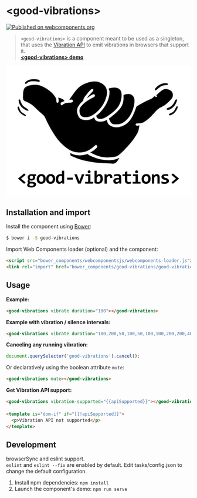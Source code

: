 # &lt;good-vibrations&gt;

[![Published on webcomponents.org](https://img.shields.io/badge/webcomponents.org-published-blue.svg?style=flat-square)](https://www.webcomponents.org/element/kcmr/good-vibrations)

> `<good-vibrations>` is a component meant to be used as a singleton, that uses the [Vibration API](https://developer.mozilla.org/docs/Web/API/Vibration_API) to emit vibrations in browsers that support it.   
__[&lt;good-vibrations&gt; demo](http://kcmr.github.io/good-vibrations/)__

<p align="center">
  <a href="http://kcmr.github.io/good-vibrations/"><img src="https://raw.githubusercontent.com/kcmr/good-vibrations/master/good-vibrations.png" alt="Live demo"></a>
</p>


## Installation and import

Install the component using [Bower](http://bower.io/):

```bash
$ bower i -S good-vibrations
```

Import Web Components loader (optional) and the component:

```html
<script src="bower_components/webcomponentsjs/webcomponents-loader.js"></script>
<link rel="import" href="bower_components/good-vibrations/good-vibrations.html"> 
```

## Usage

__Example:__
```html
<good-vibrations vibrate duration="100"></good-vibrations>
```

__Example with vibration / silence intervals:__
```html
<good-vibrations vibrate duration="100,200,50,100,50,100,100,200,200,400,100,200,200"></good-vibrations>
```

__Canceling any running vibration:__
```js
document.querySelector('good-vibrations').cancel();
```

Or declaratively using the boolean attribute `mute`:
```html
<good-vibrations mute></good-vibrations>
```

__Get Vibration API support:__
```html
<good-vibrations vibration-supported="{{apiSupported}}"></good-vibrations>

<template is="dom-if" if="[[!apiSupported]]">
  <p>Vibration API not supported</p>
</template>
```

## Development

browserSync and eslint support.   
`eslint` and `eslint --fix` are enabled by default. Edit tasks/config.json to change the default configuration.

1. Install npm dependencies: `npm install`
2. Launch the component's demo: `npm run serve`


